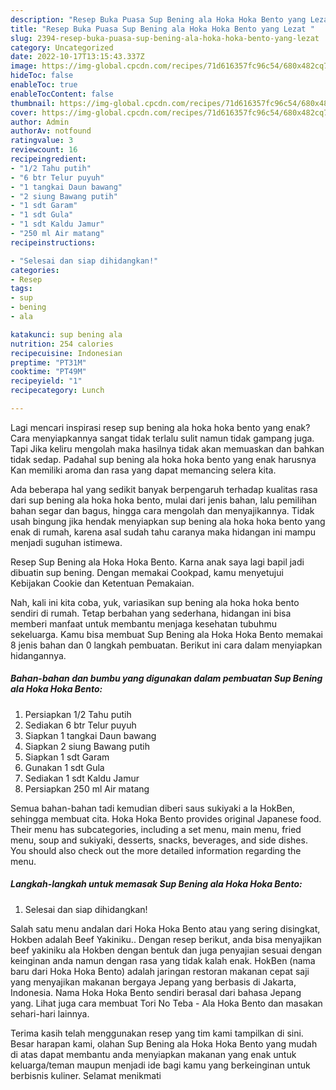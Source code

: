 ```yaml
---
description: "Resep Buka Puasa Sup Bening ala Hoka Hoka Bento yang Lezat "
title: "Resep Buka Puasa Sup Bening ala Hoka Hoka Bento yang Lezat "
slug: 2394-resep-buka-puasa-sup-bening-ala-hoka-hoka-bento-yang-lezat
category: Uncategorized
date: 2022-10-17T13:15:43.337Z
image: https://img-global.cpcdn.com/recipes/71d616357fc96c54/680x482cq70/sup-bening-ala-hoka-hoka-bento-foto-resep-utama.jpg
hideToc: false
enableToc: true
enableTocContent: false
thumbnail: https://img-global.cpcdn.com/recipes/71d616357fc96c54/680x482cq70/sup-bening-ala-hoka-hoka-bento-foto-resep-utama.jpg
cover: https://img-global.cpcdn.com/recipes/71d616357fc96c54/680x482cq70/sup-bening-ala-hoka-hoka-bento-foto-resep-utama.jpg
author: Admin
authorAv: notfound
ratingvalue: 3
reviewcount: 16
recipeingredient:
- "1/2 Tahu putih"
- "6 btr Telur puyuh"
- "1 tangkai Daun bawang"
- "2 siung Bawang putih"
- "1 sdt Garam"
- "1 sdt Gula"
- "1 sdt Kaldu Jamur"
- "250 ml Air matang"
recipeinstructions:

- "Selesai dan siap dihidangkan!"
categories:
- Resep
tags:
- sup
- bening
- ala

katakunci: sup bening ala 
nutrition: 254 calories
recipecuisine: Indonesian
preptime: "PT31M"
cooktime: "PT49M"
recipeyield: "1"
recipecategory: Lunch

---
```



Lagi mencari inspirasi resep sup bening ala hoka hoka bento yang enak? Cara menyiapkannya sangat tidak terlalu sulit namun tidak gampang juga. Tapi Jika keliru mengolah maka hasilnya tidak akan memuaskan dan bahkan tidak sedap. Padahal sup bening ala hoka hoka bento yang enak harusnya Kan memiliki aroma dan rasa yang dapat memancing selera kita.


Ada beberapa hal yang sedikit banyak berpengaruh terhadap kualitas rasa dari sup bening ala hoka hoka bento, mulai dari jenis bahan, lalu pemilihan bahan segar dan bagus, hingga cara mengolah dan menyajikannya. Tidak usah bingung jika hendak menyiapkan sup bening ala hoka hoka bento yang enak di rumah, karena asal sudah tahu caranya maka hidangan ini mampu menjadi suguhan istimewa.

Resep Sup Bening ala Hoka Hoka Bento. Karna anak saya lagi bapil jadi dibuatin sup bening. Dengan memakai Cookpad, kamu menyetujui Kebijakan Cookie dan Ketentuan Pemakaian.


Nah, kali ini kita coba, yuk, variasikan sup bening ala hoka hoka bento sendiri di rumah. Tetap berbahan yang sederhana, hidangan ini bisa memberi manfaat untuk membantu menjaga kesehatan tubuhmu sekeluarga. Kamu bisa membuat Sup Bening ala Hoka Hoka Bento memakai 8 jenis bahan dan 0 langkah pembuatan. Berikut ini cara dalam menyiapkan hidangannya.

<!--inarticleads1-->

##### Bahan-bahan dan bumbu yang digunakan dalam pembuatan Sup Bening ala Hoka Hoka Bento:

1. Persiapkan 1/2 Tahu putih
1. Sediakan 6 btr Telur puyuh
1. Siapkan 1 tangkai Daun bawang
1. Siapkan 2 siung Bawang putih
1. Siapkan 1 sdt Garam
1. Gunakan 1 sdt Gula
1. Sediakan 1 sdt Kaldu Jamur
1. Persiapkan 250 ml Air matang


Semua bahan-bahan tadi kemudian diberi saus sukiyaki a la HokBen, sehingga membuat cita. Hoka Hoka Bento provides original Japanese food. Their menu has subcategories, including a set menu, main menu, fried menu, soup and sukiyaki, desserts, snacks, beverages, and side dishes. You should also check out the more detailed information regarding the menu. 

<!--inarticleads2-->

##### Langkah-langkah untuk memasak Sup Bening ala Hoka Hoka Bento:


1. Selesai dan siap dihidangkan!

Salah satu menu andalan dari Hoka Hoka Bento atau yang sering disingkat, Hokben adalah Beef Yakiniku.. Dengan resep berikut, anda bisa menyajikan beef yakiniku ala Hokben dengan bentuk dan juga penyajian sesuai dengan keinginan anda namun dengan rasa yang tidak kalah enak. HokBen (nama baru dari Hoka Hoka Bento) adalah jaringan restoran makanan cepat saji yang menyajikan makanan bergaya Jepang yang berbasis di Jakarta, Indonesia. Nama Hoka Hoka Bento sendiri berasal dari bahasa Jepang yang. Lihat juga cara membuat Tori No Teba - Ala Hoka Bento dan masakan sehari-hari lainnya. 

Terima kasih telah menggunakan resep yang tim kami tampilkan di sini. Besar harapan kami, olahan Sup Bening ala Hoka Hoka Bento yang mudah di atas dapat membantu anda menyiapkan makanan yang enak untuk keluarga/teman maupun menjadi ide bagi kamu yang berkeinginan untuk berbisnis kuliner. Selamat menikmati
